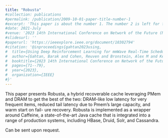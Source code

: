 ```yaml
---
title: "Robusta"
#collection: publications
#permalink: /publication/2009-10-01-paper-title-number-1
#excerpt: 'This paper is about the number 1. The number 2 is left for future work.'
#date: 2021-July
#venue: '2023 14th International Conference on Network of the Future (NoF)'
#slidesurl: ''
#paperurl: 'https://ieeexplore.ieee.org/document/10302794'
#citation: '@inproceedings{gahtan2023using,
#  title={Using Deep Reinforcement Learning for mmWave Real-Time Scheduling},
#  author={Gahtan, Barak and Cohen, Reuven and Bronstein, Alex M and Kedar, Gil},
#  booktitle={2023 14th International Conference on Network of the Future (NoF)},
#  pages={71--79},
#  year={2023},
#  organization={IEEE}
#}'
---
```


This paper presents Robusta, a hybrid recoverable cache leveraging PMem and DRAM to get the best of the two: DRAM-like low latency for very frequent items, reduced tail latency due to Pmem’s large capacity, and warm start on fail- ure recovery. Robusta is implemented as a wrapper around Caffeine, a state-of-the-art Java cache that is integrated into a range of production systems, including HBase, Druid, Solr, and Cassandra.

Can be sent upon request.